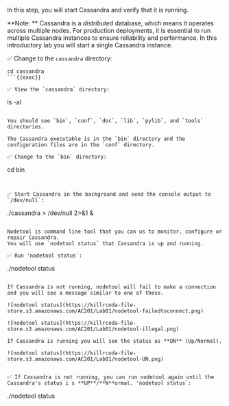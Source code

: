 In this step, you will start Cassandra and verify that it is running.

**Note: ** Cassandra is a *distributed* database, which means it operates across multiple nodes. For production deployments, it is essential to run multiple Cassandra instances to ensure reliability and performance. In this introductory lab you will start a single Cassandra instance.

✅ Change to the `cassandra` directory:
```
cd cassandra
```{{exec}}

✅ View the `cassandra` directory:
```
ls -al
```{{exec}}

You should see `bin`, `conf`, `doc`, `lib`, `pylib`, and `tools` directories.

The Cassandra executable is in the `bin` directory and the configuration files are in the `conf` directory.

✅ Change to the `bin` directory:
```
cd bin
```{{exec}}


✅ Start Cassandra in the background and send the console output to `/dev/null`:
```
./cassandra > /dev/null 2>&1 &
```{{exec}}

Nodetool is command line tool that you can us to monitor, configure or repair Cassandra.
You will use `nodetool status` that Cassandra is up and running. 

✅ Run 'nodetool status`:
```
./nodetool status
```{{exec}}

If Cassandra is not running, nodetool will fail to make a connection and you will see a message similar to one of these. 

![nodetool status](https://killrcoda-file-store.s3.amazonaws.com/AC201/Lab01/nodetool-failedtoconnect.png)

![nodetool status](https://killrcoda-file-store.s3.amazonaws.com/AC201/Lab01/nodetool-illegal.png)

If Cassandra is running you will see the status as **UN** (Up/Normal).

![nodetool status](https://killrcoda-file-store.s3.amazonaws.com/AC201/Lab01/nodetool-UN.png)


✅ If Cassandra is not running, you can run nodetool again until the Cassandra's status i s **UP**/**N**ormal. 'nodetool status`:
```
./nodetool status
```{{exec}}
